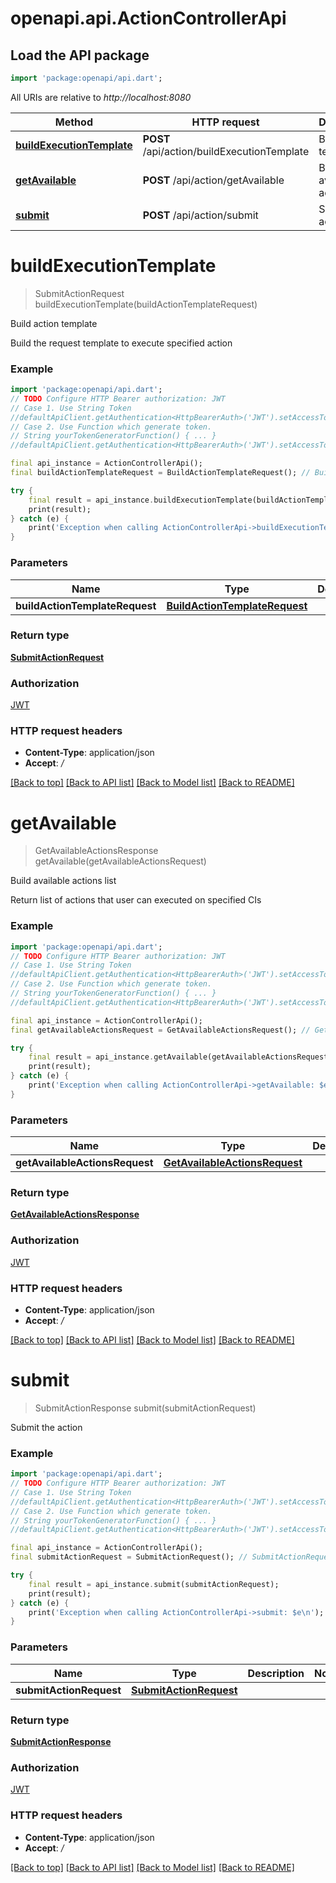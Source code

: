 # openapi.api.ActionControllerApi

## Load the API package
```dart
import 'package:openapi/api.dart';
```

All URIs are relative to *http://localhost:8080*

Method | HTTP request | Description
------------- | ------------- | -------------
[**buildExecutionTemplate**](ActionControllerApi.md#buildexecutiontemplate) | **POST** /api/action/buildExecutionTemplate | Build action template
[**getAvailable**](ActionControllerApi.md#getavailable) | **POST** /api/action/getAvailable | Build available actions list
[**submit**](ActionControllerApi.md#submit) | **POST** /api/action/submit | Submit the action


# **buildExecutionTemplate**
> SubmitActionRequest buildExecutionTemplate(buildActionTemplateRequest)

Build action template

Build the request template to execute specified action

### Example
```dart
import 'package:openapi/api.dart';
// TODO Configure HTTP Bearer authorization: JWT
// Case 1. Use String Token
//defaultApiClient.getAuthentication<HttpBearerAuth>('JWT').setAccessToken('YOUR_ACCESS_TOKEN');
// Case 2. Use Function which generate token.
// String yourTokenGeneratorFunction() { ... }
//defaultApiClient.getAuthentication<HttpBearerAuth>('JWT').setAccessToken(yourTokenGeneratorFunction);

final api_instance = ActionControllerApi();
final buildActionTemplateRequest = BuildActionTemplateRequest(); // BuildActionTemplateRequest | 

try {
    final result = api_instance.buildExecutionTemplate(buildActionTemplateRequest);
    print(result);
} catch (e) {
    print('Exception when calling ActionControllerApi->buildExecutionTemplate: $e\n');
}
```

### Parameters

Name | Type | Description  | Notes
------------- | ------------- | ------------- | -------------
 **buildActionTemplateRequest** | [**BuildActionTemplateRequest**](BuildActionTemplateRequest.md)|  | 

### Return type

[**SubmitActionRequest**](SubmitActionRequest.md)

### Authorization

[JWT](../README.md#JWT)

### HTTP request headers

 - **Content-Type**: application/json
 - **Accept**: */*

[[Back to top]](#) [[Back to API list]](../README.md#documentation-for-api-endpoints) [[Back to Model list]](../README.md#documentation-for-models) [[Back to README]](../README.md)

# **getAvailable**
> GetAvailableActionsResponse getAvailable(getAvailableActionsRequest)

Build available actions list

Return list of actions that user can executed on specified CIs

### Example
```dart
import 'package:openapi/api.dart';
// TODO Configure HTTP Bearer authorization: JWT
// Case 1. Use String Token
//defaultApiClient.getAuthentication<HttpBearerAuth>('JWT').setAccessToken('YOUR_ACCESS_TOKEN');
// Case 2. Use Function which generate token.
// String yourTokenGeneratorFunction() { ... }
//defaultApiClient.getAuthentication<HttpBearerAuth>('JWT').setAccessToken(yourTokenGeneratorFunction);

final api_instance = ActionControllerApi();
final getAvailableActionsRequest = GetAvailableActionsRequest(); // GetAvailableActionsRequest | 

try {
    final result = api_instance.getAvailable(getAvailableActionsRequest);
    print(result);
} catch (e) {
    print('Exception when calling ActionControllerApi->getAvailable: $e\n');
}
```

### Parameters

Name | Type | Description  | Notes
------------- | ------------- | ------------- | -------------
 **getAvailableActionsRequest** | [**GetAvailableActionsRequest**](GetAvailableActionsRequest.md)|  | 

### Return type

[**GetAvailableActionsResponse**](GetAvailableActionsResponse.md)

### Authorization

[JWT](../README.md#JWT)

### HTTP request headers

 - **Content-Type**: application/json
 - **Accept**: */*

[[Back to top]](#) [[Back to API list]](../README.md#documentation-for-api-endpoints) [[Back to Model list]](../README.md#documentation-for-models) [[Back to README]](../README.md)

# **submit**
> SubmitActionResponse submit(submitActionRequest)

Submit the action

### Example
```dart
import 'package:openapi/api.dart';
// TODO Configure HTTP Bearer authorization: JWT
// Case 1. Use String Token
//defaultApiClient.getAuthentication<HttpBearerAuth>('JWT').setAccessToken('YOUR_ACCESS_TOKEN');
// Case 2. Use Function which generate token.
// String yourTokenGeneratorFunction() { ... }
//defaultApiClient.getAuthentication<HttpBearerAuth>('JWT').setAccessToken(yourTokenGeneratorFunction);

final api_instance = ActionControllerApi();
final submitActionRequest = SubmitActionRequest(); // SubmitActionRequest | 

try {
    final result = api_instance.submit(submitActionRequest);
    print(result);
} catch (e) {
    print('Exception when calling ActionControllerApi->submit: $e\n');
}
```

### Parameters

Name | Type | Description  | Notes
------------- | ------------- | ------------- | -------------
 **submitActionRequest** | [**SubmitActionRequest**](SubmitActionRequest.md)|  | 

### Return type

[**SubmitActionResponse**](SubmitActionResponse.md)

### Authorization

[JWT](../README.md#JWT)

### HTTP request headers

 - **Content-Type**: application/json
 - **Accept**: */*

[[Back to top]](#) [[Back to API list]](../README.md#documentation-for-api-endpoints) [[Back to Model list]](../README.md#documentation-for-models) [[Back to README]](../README.md)

